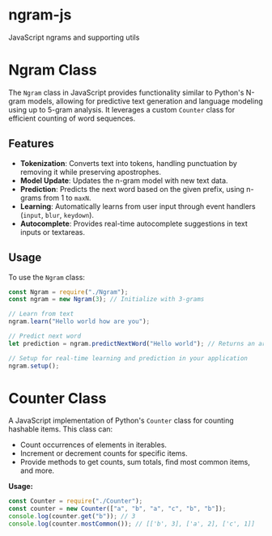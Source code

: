 # ngram-js

JavaScript ngrams and supporting utils

#

# Ngram Class

The `Ngram` class in JavaScript provides functionality similar to Python's N-gram models, allowing for predictive text generation and language modeling using up to 5-gram analysis. It leverages a custom `Counter` class for efficient counting of word sequences.

## Features

- **Tokenization**: Converts text into tokens, handling punctuation by removing it while preserving apostrophes.
- **Model Update**: Updates the n-gram model with new text data.
- **Prediction**: Predicts the next word based on the given prefix, using n-grams from 1 to `maxN`.
- **Learning**: Automatically learns from user input through event handlers (`input`, `blur`, `keydown`).
- **Autocomplete**: Provides real-time autocomplete suggestions in text inputs or textareas.

## Usage

To use the `Ngram` class:

```javascript
const Ngram = require("./Ngram");
const ngram = new Ngram(3); // Initialize with 3-grams

// Learn from text
ngram.learn("Hello world how are you");

// Predict next word
let prediction = ngram.predictNextWord("Hello world"); // Returns an array of predictions

// Setup for real-time learning and prediction in your application
ngram.setup();
```

#

# Counter Class

A JavaScript implementation of Python's `Counter` class for counting hashable items. This class can:

- Count occurrences of elements in iterables.
- Increment or decrement counts for specific items.
- Provide methods to get counts, sum totals, find most common items, and more.

**Usage:**

```javascript
const Counter = require("./Counter");
const counter = new Counter(["a", "b", "a", "c", "b", "b"]);
console.log(counter.get("b")); // 3
console.log(counter.mostCommon()); // [['b', 3], ['a', 2], ['c', 1]]
```
